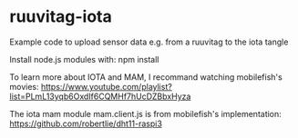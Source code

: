 # ruuvitag-iota
Example code to upload sensor data e.g. from a ruuvitag to the iota tangle

Install node.js modules with:
npm install

To learn more about IOTA and MAM, I recommand watching mobilefish's movies:
https://www.youtube.com/playlist?list=PLmL13yqb6OxdIf6CQMHf7hUcDZBbxHyza

The iota mam module mam.client.js is from mobilefish's implementation:
https://github.com/robertlie/dht11-raspi3